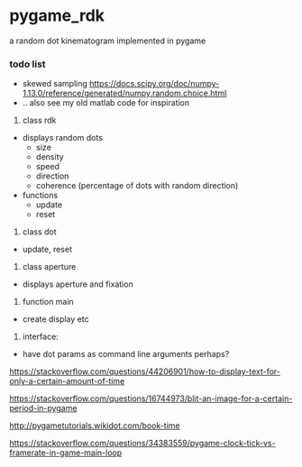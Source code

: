 # pygame_rdk
a random dot kinematogram implemented in pygame


### todo list
- skewed sampling https://docs.scipy.org/doc/numpy-1.13.0/reference/generated/numpy.random.choice.html
- .. also see my old matlab code for inspiration
1. class rdk
- displays random dots
  - size
  - density
  - speed
  - direction
  - coherence (percentage of dots with random direction)
- functions
  - update
  - reset

1. class dot
  - update, reset

1. class aperture
- displays aperture and fixation


1. function main
  - create display etc

1. interface:
  - have dot params as command line arguments perhaps?



https://stackoverflow.com/questions/44206901/how-to-display-text-for-only-a-certain-amount-of-time

https://stackoverflow.com/questions/16744973/blit-an-image-for-a-certain-period-in-pygame

http://pygametutorials.wikidot.com/book-time

https://stackoverflow.com/questions/34383559/pygame-clock-tick-vs-framerate-in-game-main-loop
